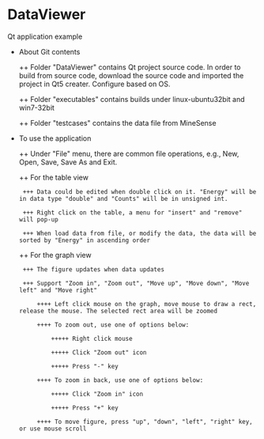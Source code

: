DataViewer
==========

 Qt application example

 + About Git contents

	++ Folder "DataViewer" contains Qt project source code. In order to build from source code, download the source code and imported the project in Qt5 creater. Configure based on OS.

	++ Folder "executables" contains builds under linux-ubuntu32bit and win7-32bit 

	++ Folder "testcases" contains the data file from MineSense

 + To use the application

	++ Under "File" menu, there are common file operations, e.g., New, Open, Save, Save As and Exit.

	++ For the table view
	
		+++ Data could be edited when double click on it. "Energy" will be in data type "double" and "Counts" will be in unsigned int.
		
		+++ Right click on the table, a menu for "insert" and "remove" will pop-up
		
		+++ When load data from file, or modify the data, the data will be sorted by "Energy" in ascending order

	++ For the graph view
	
		+++ The figure updates when data updates
	
		+++ Support "Zoom in", "Zoom out", "Move up", "Move down", "Move left" and "Move right"
		
			++++ Left click mouse on the graph, move mouse to draw a rect, release the mouse. The selected rect area will be zoomed
		
			++++ To zoom out, use one of options below:
		
				+++++ Right click mouse
		
				+++++ Click "Zoom out" icon
		
				+++++ Press "-" key
		
			++++ To zoom in back, use one of options below:
			
				+++++ Click "Zoom in" icon
			
				+++++ Press "+" key
			
			++++ To move figure, press "up", "down", "left", "right" key, or use mouse scroll
